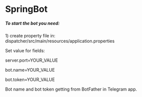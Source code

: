 # SpringBot

<h5>To start the bot you need:</h5>
<p>1) create property file in:  dispatcher/src/main/resources/application.properties</p>
<p>Set value for fields:</p>
<p>server.port=YOUR_VALUE</p>
<p>bot.name=YOUR_VALUE</p>
<p>bot.token=YOUR_VALUE</p>
<p>Bot name and bot token getting from BotFather in Telegram app.</p>

